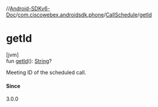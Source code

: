//[Android-SDKv6-Doc](../../../index.md)/[com.ciscowebex.androidsdk.phone](../index.md)/[CallSchedule](index.md)/[getId](get-id.md)

# getId

[jvm]\
fun [getId](get-id.md)(): [String](https://kotlinlang.org/api/latest/jvm/stdlib/kotlin/-string/index.html)?

Meeting ID of the scheduled call.

#### Since

3.0.0
